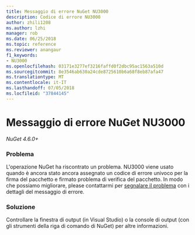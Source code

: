 ```yaml
---
title: Messaggio di errore NuGet NU3000
description: Codice di errore NU3000
author: zhili1208
ms.author: lzhi
manager: rob
ms.date: 06/25/2018
ms.topic: reference
ms.reviewer: anangaur
f1_keywords:
- NU3000
ms.openlocfilehash: 03171e3277ef3216faffd0f2dbc95ac1563a510d
ms.sourcegitcommit: 8e3546ab630a24cde8725610b6a68f8eb87afa47
ms.translationtype: MT
ms.contentlocale: it-IT
ms.lasthandoff: 07/05/2018
ms.locfileid: "37844145"
---
```

# <a name="nuget-error-nu3000"></a>Messaggio di errore NuGet NU3000

*NuGet 4.6.0+*

### <a name="issue"></a>Problema
L'operazione NuGet ha riscontrato un problema. NU3000 viene usato quando è ancora stato ancora assegnato un codice di errore univoco per la firma del pacchetto e firmato problema di verifica del pacchetto. In modo che possiamo migliorare, please contattarmi per [segnalare il problema](https://github.com/nuget/home/issues) con i dettagli del messaggio di errore.

### <a name="solution"></a>Soluzione
Controllare la finestra di output (in Visual Studio) o la console di output (con gli strumenti della riga di comando di NuGet) per altre informazioni.

